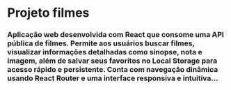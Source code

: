 # Projeto filmes

### Aplicação web desenvolvida com React que consome uma API pública de filmes. Permite aos usuários buscar filmes, visualizar informações detalhadas como sinopse, nota e imagem, além de salvar seus favoritos no Local Storage para acesso rápido e persistente. Conta com navegação dinâmica usando React Router e uma interface responsiva e intuitiva...
